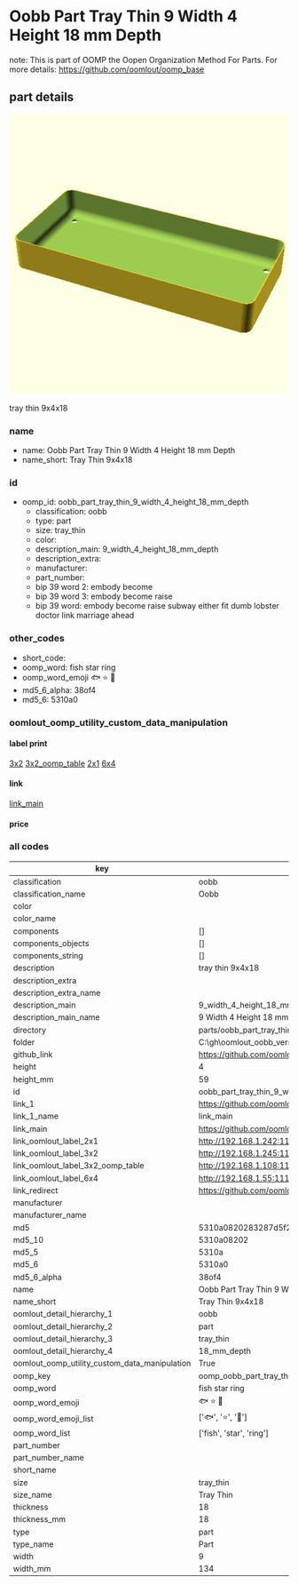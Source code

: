 # Oobb Part Tray Thin 9 Width 4 Height 18 mm Depth  

note: This is part of OOMP the Oopen Organization Method For Parts. For more details: https://github.com/oomlout/oomp_base

##  part details
  

[![](3dpr.png)](3dpr.png)

tray thin 9x4x18



### name
* name: Oobb Part Tray Thin 9 Width 4 Height 18 mm Depth
* name_short: Tray Thin 9x4x18 
### id
* oomp_id: oobb_part_tray_thin_9_width_4_height_18_mm_depth
  * classification: oobb
  * type: part
  * size: tray_thin
  * color: 
  * description_main: 9_width_4_height_18_mm_depth
  * description_extra: 
  * manufacturer: 
  * part_number: 
  * bip 39 word 2: embody become
  * bip 39 word 3: embody become raise
  * bip 39 word: embody become raise subway either fit dumb lobster doctor link marriage ahead

### other_codes
* short_code: 
* oomp_word: fish star ring
* oomp_word_emoji :fish: :star: :ring:
* md5_6_alpha: 38of4
* md5_6: 5310a0






### oomlout_oomp_utility_custom_data_manipulation
#### label print
[3x2](http://192.168.1.245:1112/?label=oomp%2038of4)
[3x2_oomp_table](http://192.168.1.108:1112/?label=oomp%2038of4)
[2x1](http://192.168.1.242:1112/?label=oomp%2038of4)
[6x4](http://192.168.1.55:1112/?label=oomp%2038of4)    

#### link

[link_main](https://github.com/oomlout/oomlout_oobb_version_4_generated_parts/tree/main/navigation_oomp/oobb/part/tray_thin/9_width_4_height_18_mm_depth/part)                              

#### price







### all codes 
| key | value |  
| --- | --- |  
| classification | oobb |  
| classification_name | Oobb |  
| color |  |  
| color_name |  |  
| components | [] |  
| components_objects | [] |  
| components_string | [] |  
| description | tray thin 9x4x18 |  
| description_extra |  |  
| description_extra_name |  |  
| description_main | 9_width_4_height_18_mm_depth |  
| description_main_name | 9 Width 4 Height 18 mm Depth |  
| directory | parts/oobb_part_tray_thin_9_width_4_height_18_mm_depth |  
| folder | C:\gh\oomlout_oobb_version_4_generated_parts\parts\oobb_part_tray_thin_9_width_4_height_18_mm_depth |  
| github_link | https://github.com/oomlout/oomlout_oomp_part_src/tree/main/parts/oobb_part_tray_thin_9_width_4_height_18_mm_depth |  
| height | 4 |  
| height_mm | 59 |  
| id | oobb_part_tray_thin_9_width_4_height_18_mm_depth |  
| link_1 | https://github.com/oomlout/oomlout_oobb_version_4_generated_parts/tree/main/navigation_oomp/oobb/part/tray_thin/9_width_4_height_18_mm_depth/part |  
| link_1_name | link_main |  
| link_main | https://github.com/oomlout/oomlout_oobb_version_4_generated_parts/tree/main/navigation_oomp/oobb/part/tray_thin/9_width_4_height_18_mm_depth/part |  
| link_oomlout_label_2x1 | http://192.168.1.242:1112/?label=oomp%2038of4 |  
| link_oomlout_label_3x2 | http://192.168.1.245:1112/?label=oomp%2038of4 |  
| link_oomlout_label_3x2_oomp_table | http://192.168.1.108:1112/?label=oomp%2038of4 |  
| link_oomlout_label_6x4 | http://192.168.1.55:1112/?label=oomp%2038of4 |  
| link_redirect | https://github.com/oomlout/oomlout_oobb_version_4_generated_parts/tree/main/parts/oobb_tray_thin_09_04_18 |  
| manufacturer |  |  
| manufacturer_name |  |  
| md5 | 5310a0820283287d5f238d836244fa43 |  
| md5_10 | 5310a08202 |  
| md5_5 | 5310a |  
| md5_6 | 5310a0 |  
| md5_6_alpha | 38of4 |  
| name | Oobb Part Tray Thin 9 Width 4 Height 18 mm Depth |  
| name_short | Tray Thin 9x4x18  |  
| oomlout_detail_hierarchy_1 | oobb |  
| oomlout_detail_hierarchy_2 | part |  
| oomlout_detail_hierarchy_3 | tray_thin |  
| oomlout_detail_hierarchy_4 | 18_mm_depth |  
| oomlout_oomp_utility_custom_data_manipulation | True |  
| oomp_key | oomp_oobb_part_tray_thin_9_width_4_height_18_mm_depth |  
| oomp_word | fish star ring |  
| oomp_word_emoji | :fish: :star: :ring: |  
| oomp_word_emoji_list | [':fish:', ':star:', ':ring:'] |  
| oomp_word_list | ['fish', 'star', 'ring'] |  
| part_number |  |  
| part_number_name |  |  
| short_name |  |  
| size | tray_thin |  
| size_name | Tray Thin |  
| thickness | 18 |  
| thickness_mm | 18 |  
| type | part |  
| type_name | Part |  
| width | 9 |  
| width_mm | 134 |  
